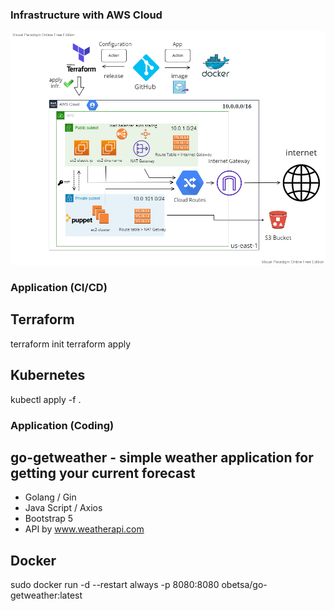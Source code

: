 ### Infrastructure with AWS Cloud 
![alt text](https://github.com/obetsa/go-getweather/blob/main/go-getweather.png?raw=true)

### Application (CI/CD)
## Terraform
terraform init
terraform apply
## Kubernetes
kubectl apply -f .

### Application (Coding)
## go-getweather  -  simple weather application for getting your current forecast
- Golang / Gin
- Java Script / Axios
- Bootstrap 5
- API by www.weatherapi.com

## Docker
sudo docker run -d --restart always -p 8080:8080 obetsa/go-getweather:latest
